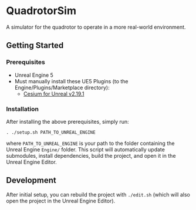 
# QuadrotorSim

A simulator for the quadrotor to operate in a more real-world environment.



## Getting Started

### Prerequisites
- Unreal Engine 5
- Must manually install these UE5 Plugins (to the Engine/Plugins/Marketplace directory):
    - [Cesium for Unreal v2.19.1](https://github.com/CesiumGS/cesium-unreal/releases/tag/v2.19.1)

### Installation
After installing the above prerequisites, simply run:
```
. ./setup.sh PATH_TO_UNREAL_ENGINE
```

where `PATH_TO_UNREAL_ENGINE` is your path to the folder containing the Unreal Engine `Engine/` folder. This script will automatically update submodules, install dependencies, build the project, and open it in the Unreal Engine Editor. 

## Development

After initial setup, you can rebuild the project with `./edit.sh` (which will also open the project in the Unreal Engine Editor).

